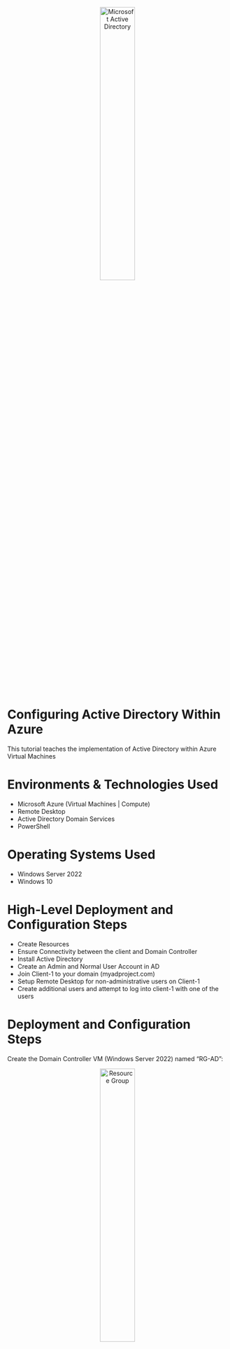 <p align="center">
<img src="https://i.imgur.com/pU5A58S.png" height="40%" width="40%"alt="Microsoft Active Directory"/>
</p>

# Configuring Active Directory Within Azure
This tutorial teaches the implementation of Active Directory within Azure Virtual Machines

# Environments & Technologies Used

- Microsoft Azure (Virtual Machines | Compute)
- Remote Desktop
- Active Directory Domain Services
- PowerShell

# Operating Systems Used 

- Windows Server 2022
- Windows 10

# High-Level Deployment and Configuration Steps #

- Create Resources
- Ensure Connectivity between the client and Domain Controller
- Install Active Directory
- Create an Admin and Normal User Account in AD
- Join Client-1 to your domain (myadproject.com)
- Setup Remote Desktop for non-administrative users on Client-1
- Create additional users and attempt to log into client-1 with one of the users

# Deployment and Configuration Steps

Create the Domain Controller VM (Windows Server 2022) named “RG-AD”:
<p align="center">
<img src="https://i.imgur.com/pU5A58S.png" height="40%" width="40%"alt="Resource Group"/>
</p>
